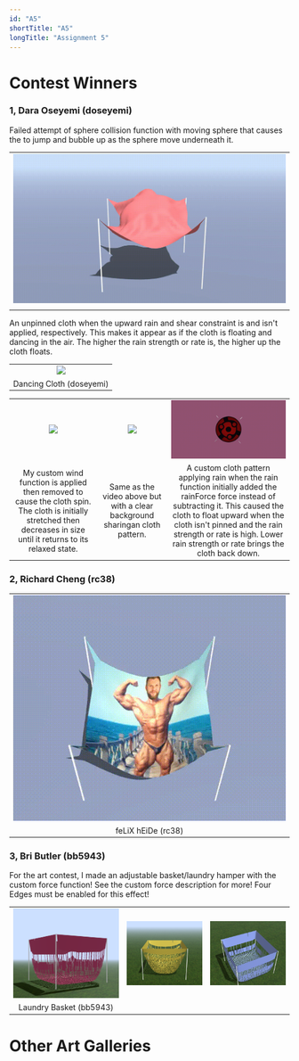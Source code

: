 ```yaml
---
id: "A5"
shortTitle: "A5"
longTitle: "Assignment 5"
---
```

# Contest Winners

### 1, Dara Oseyemi (doseyemi)



Failed attempt of sphere collision function with moving sphere that causes the to jump and bubble up as the sphere move underneath it.

|   |
|:-:|
| ![](./art/a5/doseyemi-2.gif) |
| |

An unpinned cloth when the upward rain and shear constraint is and isn't applied, respectively. This makes it appear as if the cloth is floating and dancing in the air. The higher the rain strength or rate is, the higher up the cloth floats.

|   |
|:-:|
| ![](./art/a5/doseyemi-1.gif) |
| Dancing Cloth (doseyemi)|

|   |   |   |
|:-:|:-:|:-:|
| ![](./art/a5/doseyemi-3.gif) | ![](./art/a5/doseyemi-4.gif) | ![](./art/a5/doseyemi-5.gif) |
| My custom wind function is applied then removed to cause the cloth spin. The cloth is initially stretched then decreases in size until it returns to its relaxed state. | Same as the video above but with a clear background sharingan cloth pattern. | A custom cloth pattern applying rain when the rain function initially added the rainForce force instead of subtracting it. This caused the cloth to float upward when the cloth isn't pinned and the rain strength or rate is high. Lower rain strength or rate brings the cloth back down. |

### 2, Richard Cheng (rc38)

|   |
|:-:|
| ![](./art/a5/rc38-1.gif) |
| feLiX hEiDe (rc38) |


### 3, Bri Butler (bb5943)

For the art contest, I made an adjustable basket/laundry hamper with the custom force function! See the custom force description for more! Four Edges must be enabled for this effect!


|   |   |   |
|:-:|:-:|:-:|
| ![](./art/a5/bb5943-1.png) | ![](./art/a5/bb5943-2.png) | ![](./art/a5/bb5943-3.png) |
| Laundry Basket (bb5943) |

# Other Art Galleries

<div><galleries></galleries></div>
